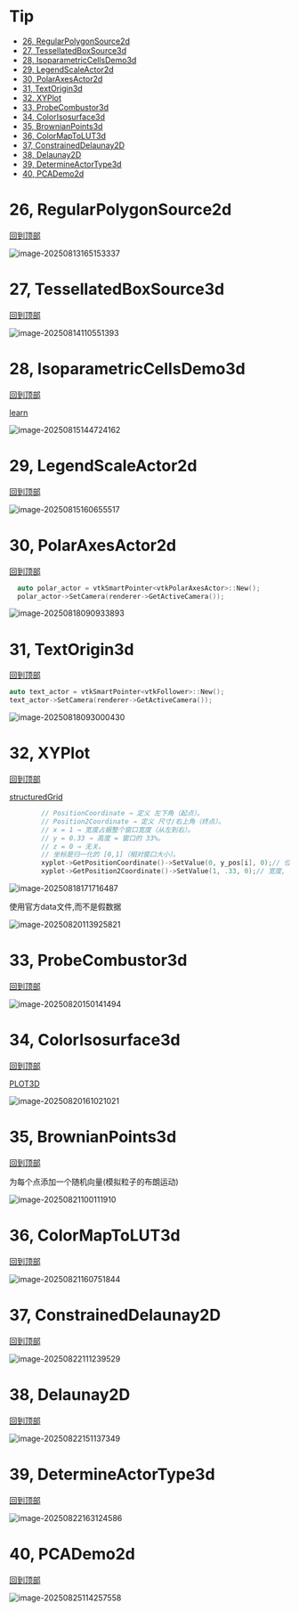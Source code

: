 # Tip

- [26, RegularPolygonSource2d](#26-regularpolygonsource2d)
- [27, TessellatedBoxSource3d](#27-tessellatedboxsource3d)
- [28, IsoparametricCellsDemo3d](#28-IsoparametricCellsDemo3d)
- [29, LegendScaleActor2d](#29-LegendScaleActor2d)
- [30, PolarAxesActor2d](#30-PolarAxesActor2d)
- [31, TextOrigin3d](#31-TextOrigin3d)
- [32, XYPlot](#32-XYPlot)
- [33, ProbeCombustor3d](#33-ProbeCombustor3d)
- [34, ColorIsosurface3d](#34-ColorIsosurface3d)
- [35, BrownianPoints3d](#35-BrownianPoints3d)
- [36, ColorMapToLUT3d](#36-ColorMapToLUT3d)
- [37, ConstrainedDelaunay2D](#37-ConstrainedDelaunay2D)
- [38, Delaunay2D](#38-Delaunay2D)
- [39, DetermineActorType3d](#39-DetermineActorType3d)
- [40, PCADemo2d](#40-PCADemo2d)
# 26, RegularPolygonSource2d

[回到顶部](#tip)

![image-20250813165153337](readme26-50.assets/image-20250813165153337.png)

# 27, TessellatedBoxSource3d

[回到顶部](#tip)

![image-20250814110551393](readme26-50.assets/image-20250814110551393.png)

# 28, IsoparametricCellsDemo3d

[回到顶部](#tip)

[learn](./examples/readme_vtkNonLinearCell.md)

![image-20250815144724162](readme26-50.assets/image-20250815144724162.png)

# 29, LegendScaleActor2d

[回到顶部](#tip)

![image-20250815160655517](readme26-50.assets/image-20250815160655517.png)

# 30, PolarAxesActor2d

[回到顶部](#tip)

```c++
  auto polar_actor = vtkSmartPointer<vtkPolarAxesActor>::New();
  polar_actor->SetCamera(renderer->GetActiveCamera());
```



![image-20250818090933893](readme26-50.assets/image-20250818090933893.png)

# 31, TextOrigin3d

[回到顶部](#tip)

```c++
auto text_actor = vtkSmartPointer<vtkFollower>::New();
text_actor->SetCamera(renderer->GetActiveCamera());
```

![image-20250818093000430](readme26-50.assets/image-20250818093000430.png)

# 32, XYPlot

[回到顶部](#tip)

[structuredGrid](./examples/readme_32structuredGrid.md)

```c++
        // PositionCoordinate → 定义 左下角（起点）。
        // Position2Coordinate → 定义 尺寸/右上角（终点）。
        // x = 1 → 宽度占据整个窗口宽度（从左到右）。
        // y = 0.33 → 高度 = 窗口的 33%。
        // z = 0 → 无关。
        // 坐标是归一化的 [0,1]（相对窗口大小）。
        xyplot->GetPositionCoordinate()->SetValue(0, y_pos[i], 0);// 位置坐标(归一化)
        xyplot->GetPosition2Coordinate()->SetValue(1, .33, 0);// 宽度, 高度
```

![image-20250818171716487](readme26-50.assets/image-20250818171716487.png)

使用官方data文件,而不是假数据

![image-20250820113925821](readme26-50.assets/image-20250820113925821.png)

# 33, ProbeCombustor3d

[回到顶部](#tip)

![image-20250820150141494](readme26-50.assets/image-20250820150141494.png)

# 34, ColorIsosurface3d

[回到顶部](#tip)

[PLOT3D](./examples/readme_33PLOT3D.md) 

![image-20250820161021021](readme26-50.assets/image-20250820161021021.png)

# 35, BrownianPoints3d

[回到顶部](#tip)

为每个点添加一个随机向量(模拟粒子的布朗运动)

![image-20250821100111910](readme26-50.assets/image-20250821100111910.png)

# 36, ColorMapToLUT3d

[回到顶部](#tip)

![image-20250821160751844](readme26-50.assets/image-20250821160751844.png)

# 37, ConstrainedDelaunay2D

[回到顶部](#tip)

![image-20250822111239529](readme26-50.assets/image-20250822111239529.png)

# 38, Delaunay2D

[回到顶部](#tip)

![image-20250822151137349](readme26-50.assets/image-20250822151137349.png)

# 39, DetermineActorType3d

[回到顶部](#tip)

![image-20250822163124586](readme26-50.assets/image-20250822163124586.png)

# 40, PCADemo2d

[回到顶部](#tip)

![image-20250825114257558](readme26-50.assets/image-20250825114257558.png)